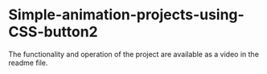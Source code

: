 # Simple-animation-projects-using-CSS-button2
The functionality and operation of the project are available as a video in the readme file.
